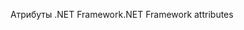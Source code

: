 <span data-ttu-id="4086a-101">Атрибуты .NET Framework</span><span class="sxs-lookup"><span data-stu-id="4086a-101">.NET Framework attributes</span></span>